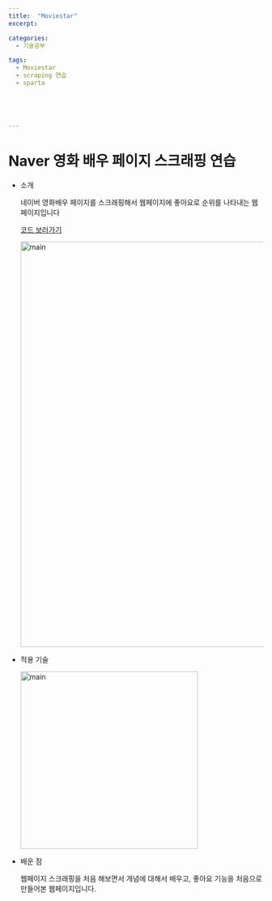 ```yaml
---
title:  "Moviestar"
excerpt: 

categories:
  - 기술공부

tags:
  - Moviestar
  - scraping 연습
  - sparta





---
```


# Naver 영화 배우 페이지 스크래핑 연습

- 소개

  네이버 영화배우 페이지를 스크래핑해서 웹페이지에 좋아요로 순위를 나타내는 웹페이지입니다

  [코드 보러가기](https://github.com/ssunghyeon/crawling_practice-moviestar)

  <img src="{{ site.url }}{{ site.baseurl }}/assets/images/moviep.png" width="800px" alt="main">

- 적용 기술

  <img src="{{ site.url }}{{ site.baseurl }}/assets/images/normal.png" width="350px" alt="main">

- 배운 점

  웹페이지 스크래핑을 처음 해보면서 개념에 대해서 배우고, 좋아요 기능을 처음으로 만들어본 웹페이지입니다.